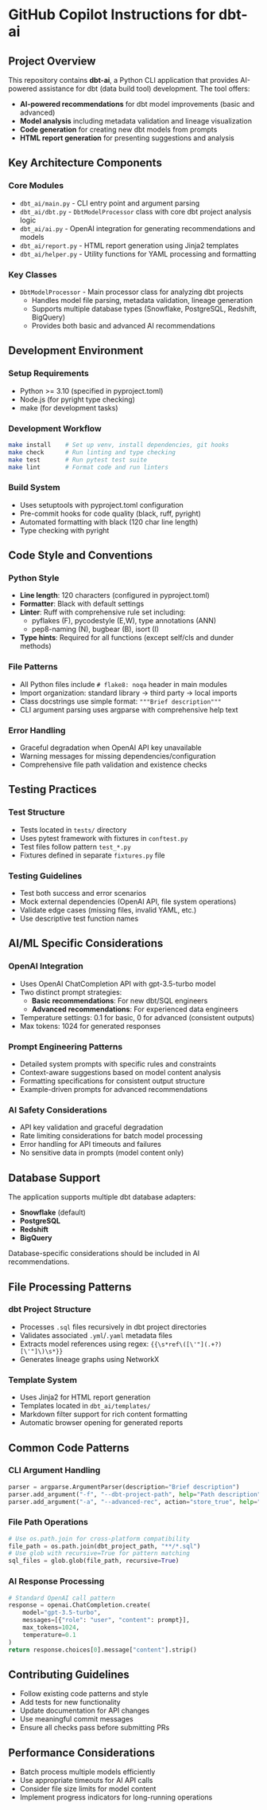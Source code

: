# GitHub Copilot Instructions for dbt-ai

## Project Overview
This repository contains **dbt-ai**, a Python CLI application that provides AI-powered assistance for dbt (data build tool) development. The tool offers:

- **AI-powered recommendations** for dbt model improvements (basic and advanced)
- **Model analysis** including metadata validation and lineage visualization
- **Code generation** for creating new dbt models from prompts
- **HTML report generation** for presenting suggestions and analysis

## Key Architecture Components

### Core Modules
- `dbt_ai/main.py` - CLI entry point and argument parsing
- `dbt_ai/dbt.py` - `DbtModelProcessor` class with core dbt project analysis logic
- `dbt_ai/ai.py` - OpenAI integration for generating recommendations and models
- `dbt_ai/report.py` - HTML report generation using Jinja2 templates
- `dbt_ai/helper.py` - Utility functions for YAML processing and formatting

### Key Classes
- `DbtModelProcessor` - Main processor class for analyzing dbt projects
  - Handles model file parsing, metadata validation, lineage generation
  - Supports multiple database types (Snowflake, PostgreSQL, Redshift, BigQuery)
  - Provides both basic and advanced AI recommendations

## Development Environment

### Setup Requirements
- Python >= 3.10 (specified in pyproject.toml)
- Node.js (for pyright type checking)
- make (for development tasks)

### Development Workflow
```bash
make install    # Set up venv, install dependencies, git hooks
make check      # Run linting and type checking
make test       # Run pytest test suite
make lint       # Format code and run linters
```

### Build System
- Uses setuptools with pyproject.toml configuration
- Pre-commit hooks for code quality (black, ruff, pyright)
- Automated formatting with black (120 char line length)
- Type checking with pyright

## Code Style and Conventions

### Python Style
- **Line length**: 120 characters (configured in pyproject.toml)
- **Formatter**: Black with default settings
- **Linter**: Ruff with comprehensive rule set including:
  - pyflakes (F), pycodestyle (E,W), type annotations (ANN)
  - pep8-naming (N), bugbear (B), isort (I)
- **Type hints**: Required for all functions (except self/cls and dunder methods)

### File Patterns
- All Python files include `# flake8: noqa` header in main modules
- Import organization: standard library → third party → local imports  
- Class docstrings use simple format: `"""Brief description"""`
- CLI argument parsing uses argparse with comprehensive help text

### Error Handling
- Graceful degradation when OpenAI API key unavailable
- Warning messages for missing dependencies/configuration
- Comprehensive file path validation and existence checks

## Testing Practices

### Test Structure
- Tests located in `tests/` directory
- Uses pytest framework with fixtures in `conftest.py`
- Test files follow pattern `test_*.py`
- Fixtures defined in separate `fixtures.py` file

### Testing Guidelines
- Test both success and error scenarios
- Mock external dependencies (OpenAI API, file system operations)
- Validate edge cases (missing files, invalid YAML, etc.)
- Use descriptive test function names

## AI/ML Specific Considerations

### OpenAI Integration
- Uses OpenAI ChatCompletion API with gpt-3.5-turbo model
- Two distinct prompt strategies:
  - **Basic recommendations**: For new dbt/SQL engineers
  - **Advanced recommendations**: For experienced data engineers
- Temperature settings: 0.1 for basic, 0 for advanced (consistent outputs)
- Max tokens: 1024 for generated responses

### Prompt Engineering Patterns
- Detailed system prompts with specific rules and constraints
- Context-aware suggestions based on model content analysis
- Formatting specifications for consistent output structure
- Example-driven prompts for advanced recommendations

### AI Safety Considerations
- API key validation and graceful degradation
- Rate limiting considerations for batch model processing
- Error handling for API timeouts and failures
- No sensitive data in prompts (model content only)

## Database Support
The application supports multiple dbt database adapters:
- **Snowflake** (default)
- **PostgreSQL** 
- **Redshift**
- **BigQuery**

Database-specific considerations should be included in AI recommendations.

## File Processing Patterns

### dbt Project Structure
- Processes `.sql` files recursively in dbt project directories
- Validates associated `.yml`/`.yaml` metadata files
- Extracts model references using regex: `{{\s*ref\([\'"](.+?)[\'"]\)\s*}}`
- Generates lineage graphs using NetworkX

### Template System
- Uses Jinja2 for HTML report generation
- Templates located in `dbt_ai/templates/`
- Markdown filter support for rich content formatting
- Automatic browser opening for generated reports

## Common Code Patterns

### CLI Argument Handling
```python
parser = argparse.ArgumentParser(description="Brief description")
parser.add_argument("-f", "--dbt-project-path", help="Path description")
parser.add_argument("-a", "--advanced-rec", action="store_true", help="Flag description")
```

### File Path Operations
```python
# Use os.path.join for cross-platform compatibility
file_path = os.path.join(dbt_project_path, "**/*.sql")
# Use glob with recursive=True for pattern matching
sql_files = glob.glob(file_path, recursive=True)
```

### AI Response Processing
```python
# Standard OpenAI call pattern
response = openai.ChatCompletion.create(
    model="gpt-3.5-turbo",
    messages=[{"role": "user", "content": prompt}],
    max_tokens=1024,
    temperature=0.1
)
return response.choices[0].message["content"].strip()
```

## Contributing Guidelines
- Follow existing code patterns and style
- Add tests for new functionality
- Update documentation for API changes
- Use meaningful commit messages
- Ensure all checks pass before submitting PRs

## Performance Considerations
- Batch process multiple models efficiently
- Use appropriate timeouts for AI API calls
- Consider file size limits for model content
- Implement progress indicators for long-running operations